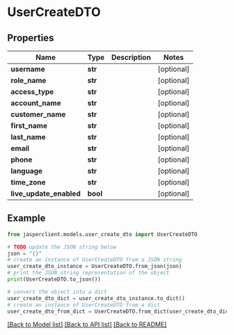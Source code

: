 # UserCreateDTO


## Properties

Name | Type | Description | Notes
------------ | ------------- | ------------- | -------------
**username** | **str** |  | [optional] 
**role_name** | **str** |  | [optional] 
**access_type** | **str** |  | [optional] 
**account_name** | **str** |  | [optional] 
**customer_name** | **str** |  | [optional] 
**first_name** | **str** |  | [optional] 
**last_name** | **str** |  | [optional] 
**email** | **str** |  | [optional] 
**phone** | **str** |  | [optional] 
**language** | **str** |  | [optional] 
**time_zone** | **str** |  | [optional] 
**live_update_enabled** | **bool** |  | [optional] 

## Example

```python
from jasperclient.models.user_create_dto import UserCreateDTO

# TODO update the JSON string below
json = "{}"
# create an instance of UserCreateDTO from a JSON string
user_create_dto_instance = UserCreateDTO.from_json(json)
# print the JSON string representation of the object
print(UserCreateDTO.to_json())

# convert the object into a dict
user_create_dto_dict = user_create_dto_instance.to_dict()
# create an instance of UserCreateDTO from a dict
user_create_dto_from_dict = UserCreateDTO.from_dict(user_create_dto_dict)
```
[[Back to Model list]](../README.md#documentation-for-models) [[Back to API list]](../README.md#documentation-for-api-endpoints) [[Back to README]](../README.md)


